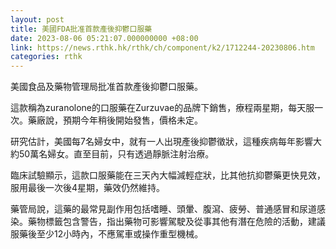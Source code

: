 ```yaml
---
layout: post
title: 美國FDA批准首款產後抑鬱口服藥
date: 2023-08-06 05:21:07.000000000 +08:00
link: https://news.rthk.hk/rthk/ch/component/k2/1712244-20230806.htm
categories: rthk
---
```


美國食品及藥物管理局批准首款產後抑鬱口服藥。

這款稱為zuranolone的口服藥在Zurzuvae的品牌下銷售，療程兩星期，每天服一次。藥廠說，預期今年稍後開始發售，價格未定。

研究估計，美國每7名婦女中，就有一人出現產後抑鬱徵狀，這種疾病每年影響大約50萬名婦女。直至目前，只有透過靜脈注射治療。

臨床試驗顯示，這款口服藥能在三天內大幅減輕症狀，比其他抗抑鬱藥更快見效，服用最後一次後4星期，藥效仍然維持。

藥管局說，這藥的最常見副作用包括嗜睡、頭暈、腹瀉、疲勞、普通感冒和尿道感染。藥物標籤包含警告，指出藥物可影響駕駛及從事其他有潛在危險的活動，建議服藥後至少12小時內，不應駕車或操作重型機械。
